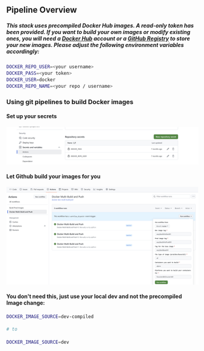 ## Pipeline Overview

##### This stack uses precompiled Docker Hub images. A read-only token has been provided. If you want to build your own images or modify existing ones, you will need a [Docker Hub](https://hub.docker.com/) account or a [GitHub Registry](https://docs.github.com/en/packages/learn-github-packages/introduction-to-github-packages) to store your new images. Please adjust the following environment variables accordingly:

```sh
DOCKER_REPO_USER=<your username>
DOCKER_PASS=<your token>
DOCKER_USER=docker
DOCKER_REPO_NAME=<your repo / username>
```

### Using git pipelines to build Docker images
#### Set up your secrets

![Alt text](.makefile/assets/github-secrets-needed.png?raw=true" "Github secrets")

#### Let Github build your images for you
![Alt text](.makefile/assets/github-build-docker-container.png?raw=true" "Github building Docker container")

#### You don't need this, just use your local dev and not the precompiled Image change:
```sh
DOCKER_IMAGE_SOURCE=dev-compiled

# to

DOCKER_IMAGE_SOURCE=dev
```